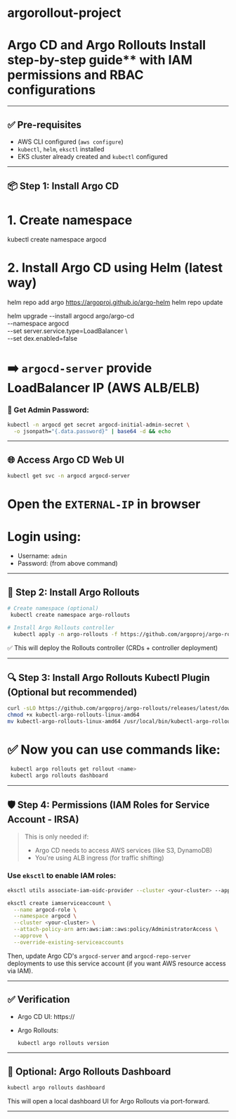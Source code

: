 # argorollout-project
#  **Argo CD** and **Argo Rollouts**  Install step-by-step guide** with IAM permissions and RBAC configurations 

---

## ✅ Pre-requisites

* AWS CLI configured (`aws configure`)
* `kubectl`, `helm`, `eksctl` installed
* EKS cluster already created and `kubectl` configured

---

## 📦 Step 1: Install Argo CD


# 1. Create namespace
  kubectl create namespace argocd

# 2. Install Argo CD using Helm (latest way)
helm repo add argo https://argoproj.github.io/argo-helm
helm repo update

helm upgrade --install argocd argo/argo-cd \
  --namespace argocd \
  --set server.service.type=LoadBalancer \  
  --set dex.enabled=false


# ➡️ `argocd-server` provide  LoadBalancer IP  (AWS ALB/ELB)

### 🔐 Get Admin Password:

```bash
kubectl -n argocd get secret argocd-initial-admin-secret \
  -o jsonpath="{.data.password}" | base64 -d && echo
```

---

## 🌐 Access Argo CD Web UI

```bash
kubectl get svc -n argocd argocd-server
```

# Open the `EXTERNAL-IP` in browser
# Login using:

* Username: `admin`
* Password: (from above command)

---

## 📘 Step 2: Install Argo Rollouts

```bash
# Create namespace (optional)
 kubectl create namespace argo-rollouts

# Install Argo Rollouts controller
  kubectl apply -n argo-rollouts -f https://github.com/argoproj/argo-rollouts/releases/latest/download/install.yaml
```

✅ This will deploy the Rollouts controller (CRDs + controller deployment)

---

## 🔍 Step 3: Install Argo Rollouts Kubectl Plugin (Optional but recommended)

```bash
curl -sLO https://github.com/argoproj/argo-rollouts/releases/latest/download/kubectl-argo-rollouts-linux-amd64
chmod +x kubectl-argo-rollouts-linux-amd64
mv kubectl-argo-rollouts-linux-amd64 /usr/local/bin/kubectl-argo-rollouts
```

# ✅ Now you can use commands like:

```bash
 kubectl argo rollouts get rollout <name>
 kubectl argo rollouts dashboard
```

---

## 🛡️ Step 4: Permissions (IAM Roles for Service Account - IRSA)

> This is only needed if:
>
> * Argo CD needs to access AWS services (like S3, DynamoDB)
> * You're using ALB ingress (for traffic shifting)

### Use `eksctl` to enable IAM roles:

```bash
eksctl utils associate-iam-oidc-provider --cluster <your-cluster> --approve

eksctl create iamserviceaccount \
  --name argocd-role \
  --namespace argocd \
  --cluster <your-cluster> \
  --attach-policy-arn arn:aws:iam::aws:policy/AdministratorAccess \
  --approve \
  --override-existing-serviceaccounts
```

Then, update Argo CD's `argocd-server` and `argocd-repo-server` deployments to use this service account (if you want AWS resource access via IAM).

---

## ✅ Verification

* Argo CD UI: https\://<elb-dns>
* Argo Rollouts:

  ```bash
  kubectl argo rollouts version
  ```

---

## 🎯 Optional: Argo Rollouts Dashboard

```bash
kubectl argo rollouts dashboard
```

This will open a local dashboard UI for Argo Rollouts via port-forward.

---

